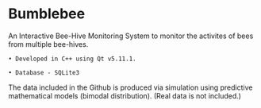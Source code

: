 # Bumblebee
  An Interactive Bee-Hive Monitoring System to monitor the activites of bees from multiple bee-hives. 
  
    • Developed in C++ using Qt v5.11.1.
  
    • Database - SQLite3
  
The data included in the Github is produced via simulation using predictive mathematical models (bimodal distribution). (Real data is not included.)


  
  
  
  
  

